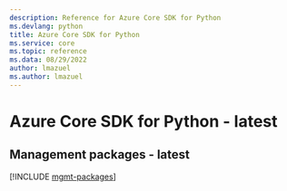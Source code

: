 ```yaml
---
description: Reference for Azure Core SDK for Python
ms.devlang: python
title: Azure Core SDK for Python
ms.service: core
ms.topic: reference
ms.data: 08/29/2022
author: lmazuel
ms.author: lmazuel
---
```

# Azure Core SDK for Python - latest

## Management packages - latest
[!INCLUDE [mgmt-packages](core-mgmt-index.md)]